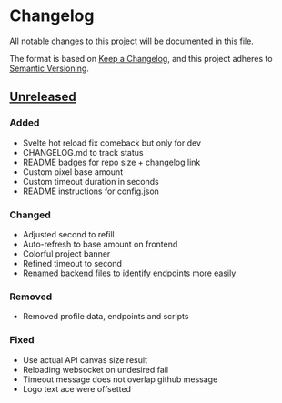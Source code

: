 # Changelog

All notable changes to this project will be documented in this file.

The format is based on [Keep a Changelog](https://keepachangelog.com/en/1.1.0/),
and this project adheres to [Semantic Versioning](https://semver.org/spec/v2.0.0.html).

## [Unreleased]

### Added

- Svelte hot reload fix comeback but only for dev
- CHANGELOG.md to track status
- README badges for repo size + changelog link
- Custom pixel base amount
- Custom timeout duration in seconds
- README instructions for config.json

### Changed

- Adjusted second to refill
- Auto-refresh to base amount on frontend
- Colorful project banner
- Refined timeout to second
- Renamed backend files to identify endpoints more easily

### Removed

- Removed profile data, endpoints and scripts

### Fixed

- Use actual API canvas size result
- Reloading websocket on undesired fail
- Timeout message does not overlap github message
- Logo text ace were offsetted

[unreleased]: https://github.com/TheRolfFR/rs-place/compare/v1.0.0...HEAD
